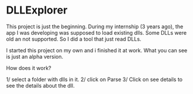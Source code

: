 # DLLExplorer

This project is just the beginning. During my internship (3 years ago), the app I was developing was supposed to load existing dlls. Some DLLs were old an not supported. So I did a tool that just read DLLs.

I started this project on my own and i finished it at work. What you can see is just an alpha version.

How does it work?

1/ select a folder with dlls in it.
2/ click on Parse
3/ Click on see details to see the details about the dll.

